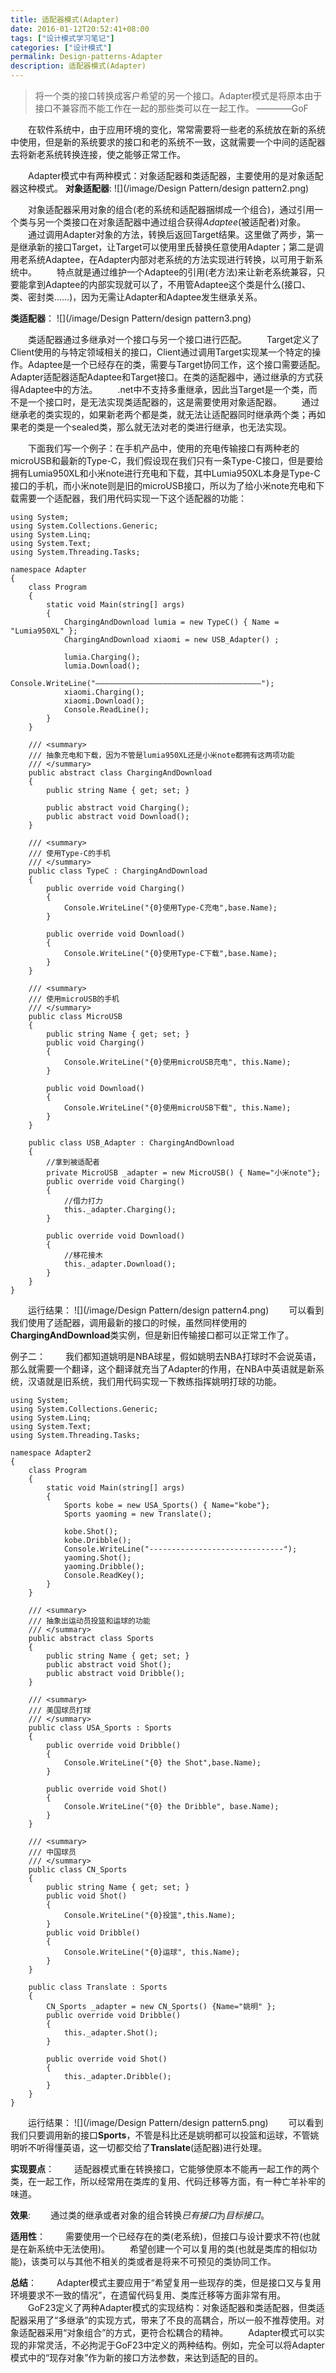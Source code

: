 ```yaml
---
title: 适配器模式(Adapter)
date: 2016-01-12T20:52:41+08:00
tags: ["设计模式学习笔记"]
categories: ["设计模式"]
permalink: Design-patterns-Adapter
description: 适配器模式(Adapter)
---
```

>将一个类的接口转换成客户希望的另一个接口。Adapter模式是将原本由于接口不兼容而不能工作在一起的那些类可以在一起工作。       ————GoF  

　　在软件系统中，由于应用环境的变化，常常需要将一些老的系统放在新的系统中使用，但是新的系统要求的接口和老的系统不一致，这就需要一个中间的适配器去将新老系统转换连接，使之能够正常工作。<!--more-->

　　Adapter模式中有两种模式：对象适配器和类适配器，主要使用的是对象适配器这种模式。
**对象适配器**:
![](/image/Design Pattern/design pattern2.png)

　　对象适配器采用对象的组合(老的系统和适配器捆绑成一个组合)，通过引用一个类与另一个类接口在对象适配器中通过组合获得*Adaptee*(被适配者)对象。
　　通过调用Adapter对象的方法，转换后返回Target结果。这里做了两步，第一是继承新的接口Target，让Target可以使用里氏替换任意使用Adapter；第二是调用老系统Adaptee，在Adapter内部对老系统的方法实现进行转换，以可用于新系统中。
　　特点就是通过维护一个Adaptee的引用(老方法)来让新老系统兼容，只要能拿到Adaptee的内部实现就可以了，不用管Adaptee这个类是什么(接口、类、密封类……)，因为无需让Adapter和Adaptee发生继承关系。

**类适配器**：
![](/image/Design Pattern/design pattern3.png)

　　类适配器通过多继承对一个接口与另一个接口进行匹配。
　　Target定义了Client使用的与特定领域相关的接口，Client通过调用Target实现某一个特定的操作。Adaptee是一个已经存在的类，需要与Target协同工作，这个接口需要适配。  Adapter适配器适配Adaptee和Target接口。在类的适配器中，通过继承的方式获得Adaptee中的方法。
　　.net中不支持多重继承，因此当Target是一个类，而不是一个接口时，是无法实现类适配器的，这是需要使用对象适配器。
　　通过继承老的类实现的，如果新老两个都是类，就无法让适配器同时继承两个类；再如果老的类是一个sealed类，那么就无法对老的类进行继承，也无法实现。

　　下面我们写一个例子：在手机产品中，使用的充电传输接口有两种老的microUSB和最新的Type-C，我们假设现在我们只有一条Type-C接口，但是要给拥有Lumia950XL和小米note进行充电和下载，其中Lumia950XL本身是Type-C接口的手机，而小米note则是旧的microUSB接口，所以为了给小米note充电和下载需要一个适配器，我们用代码实现一下这个适配器的功能：
```
using System;
using System.Collections.Generic;
using System.Linq;
using System.Text;
using System.Threading.Tasks;

namespace Adapter
{
    class Program
    {
        static void Main(string[] args)
        {
            ChargingAndDownload lumia = new TypeC() { Name = "Lumia950XL" };
            ChargingAndDownload xiaomi = new USB_Adapter() ;

            lumia.Charging();
            lumia.Download();
            Console.WriteLine("—————————————————————————————————————");
            xiaomi.Charging();
            xiaomi.Download();
            Console.ReadLine();
        }
    }

    /// <summary>
    /// 抽象充电和下载，因为不管是lumia950XL还是小米note都拥有这两项功能
    /// </summary>
    public abstract class ChargingAndDownload
    {
        public string Name { get; set; }

        public abstract void Charging();
        public abstract void Download();
    }

    /// <summary>
    /// 使用Type-C的手机
    /// </summary>
    public class TypeC : ChargingAndDownload
    {
        public override void Charging()
        {
            Console.WriteLine("{0}使用Type-C充电",base.Name);
        }

        public override void Download()
        {
            Console.WriteLine("{0}使用Type-C下载",base.Name);
        }
    }

    /// <summary>
    /// 使用microUSB的手机
    /// </summary>
    public class MicroUSB 
    {
        public string Name { get; set; }
        public void Charging()
        {
            Console.WriteLine("{0}使用microUSB充电", this.Name);
        }

        public void Download()
        {
            Console.WriteLine("{0}使用microUSB下载", this.Name);
        }
    }

    public class USB_Adapter : ChargingAndDownload
    {
        //拿到被适配者
        private MicroUSB _adapter = new MicroUSB() { Name="小米note"};
        public override void Charging()
        {
            //借力打力
            this._adapter.Charging();  
        }

        public override void Download()
        {
            //移花接木
            this._adapter.Download();
        }
    }
}

```
　　运行结果：
![](/image/Design Pattern/design pattern4.png)
　　可以看到我们使用了适配器，调用最新的接口的时候，虽然同样使用的**ChargingAndDownload**类实例，但是新旧传输接口都可以正常工作了。

例子二：
　　我们都知道姚明是NBA球星，假如姚明去NBA打球时不会说英语，那么就需要一个翻译，这个翻译就充当了Adapter的作用，在NBA中英语就是新系统，汉语就是旧系统，我们用代码实现一下教练指挥姚明打球的功能。
```
using System;
using System.Collections.Generic;
using System.Linq;
using System.Text;
using System.Threading.Tasks;

namespace Adapter2
{
    class Program
    {
        static void Main(string[] args)
        {
            Sports kobe = new USA_Sports() { Name="kobe"};
            Sports yaoming = new Translate();

            kobe.Shot();
            kobe.Dribble();
            Console.WriteLine("------------------------------");
            yaoming.Shot();
            yaoming.Dribble();
            Console.ReadKey();
        }
    }

    /// <summary>
    /// 抽象出运动员投篮和运球的功能
    /// </summary>
    public abstract class Sports
    {
        public string Name { get; set; }
        public abstract void Shot();
        public abstract void Dribble();
    }

    /// <summary>
    /// 美国球员打球
    /// </summary>
    public class USA_Sports : Sports
    {
        public override void Dribble()
        {
            Console.WriteLine("{0} the Shot",base.Name);
        }

        public override void Shot()
        {
            Console.WriteLine("{0} the Dribble", base.Name);
        }
    }

    /// <summary>
    /// 中国球员
    /// </summary>
    public class CN_Sports
    {
        public string Name { get; set; }
        public void Shot()
        {
            Console.WriteLine("{0}投篮",this.Name);
        }
        public void Dribble()
        {
            Console.WriteLine("{0}运球", this.Name);
        }
    }

    public class Translate : Sports
    {
        CN_Sports _adapter = new CN_Sports() {Name="姚明" };
        public override void Dribble()
        {
            this._adapter.Shot();
        }

        public override void Shot()
        {
            this._adapter.Dribble();
        }
    }
}

```
　　运行结果：
![](/image/Design Pattern/design pattern5.png)
　　可以看到我们只要调用新的接口**Sports**，不管是科比还是姚明都可以投篮和运球，不管姚明听不听得懂英语，这一切都交给了**Translate**(适配器)进行处理。


**实现要点**：
　　适配器模式重在转换接口，它能够使原本不能再一起工作的两个类，在一起工作，所以经常用在类库的复用、代码迁移等方面，有一种亡羊补牢的味道。

**效果**:
　　通过类的继承或者对象的组合转换*已有接口*为*目标接口*。

**适用性**：
　　需要使用一个已经存在的类(老系统)，但接口与设计要求不符(也就是在新系统中无法使用)。
　　希望创建一个可以复用的类(也就是类库的相似功能)，该类可以与其他不相关的类或者是将来不可预见的类协同工作。

**总结**：
　　Adapter模式主要应用于“希望复用一些现存的类，但是接口又与复用环境要求不一致的情况”，在遗留代码复用、类库迁移等方面非常有用。
　　GoF23定义了两种Adapter模式的实现结构：对象适配器和类适配器，但类适配器采用了“多继承”的实现方式，带来了不良的高耦合，所以一般不推荐使用。对象适配器采用“对象组合”的方式，更符合松耦合的精神。
　　Adapter模式可以实现的非常灵活，不必拘泥于GoF23中定义的两种结构。例如，完全可以将Adapter模式中的“现存对象”作为新的接口方法参数，来达到适配的目的。
